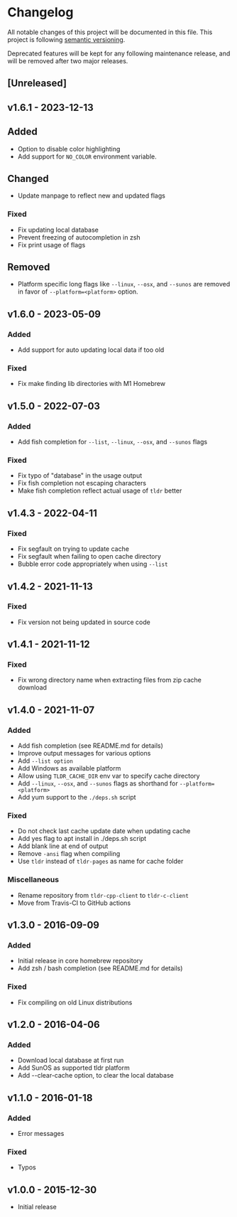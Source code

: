 # Changelog

All notable changes of this project will be documented in this file.
This project is following [semantic versioning](http://semver.org).

Deprecated features will be kept for any following maintenance release, and
will be removed after two major releases.

## [Unreleased]

## v1.6.1 - 2023-12-13

## Added

- Option to disable color highlighting
- Add support for `NO_COLOR` environment variable.

## Changed

- Update manpage to reflect new and updated flags

### Fixed

- Fix updating local database
- Prevent freezing of autocompletion in zsh
- Fix print usage of flags

## Removed

- Platform specific long flags like `--linux`, `--osx`, and `--sunos` are removed in favor of `--platform=<platform>` option.

## v1.6.0 - 2023-05-09

### Added

- Add support for auto updating local data if too old

### Fixed

- Fix make finding lib directories with M1 Homebrew

## v1.5.0 - 2022-07-03

### Added

- Add fish completion for `--list`, `--linux`, `--osx`, and `--sunos` flags

### Fixed

- Fix typo of "database" in the usage output
- Fix fish completion not escaping characters
- Make fish completion reflect actual usage of `tldr` better

## v1.4.3 - 2022-04-11

### Fixed

- Fix segfault on trying to update cache
- Fix segfault when failing to open cache directory
- Bubble error code appropriately when using `--list`

## v1.4.2 - 2021-11-13

### Fixed

- Fix version not being updated in source code

## v1.4.1 - 2021-11-12

### Fixed

- Fix wrong directory name when extracting files from zip cache download

## v1.4.0 - 2021-11-07

### Added

- Add fish completion (see README.md for details)
- Improve output messages for various options
- Add `--list option`
- Add Windows as available platform
- Allow using `TLDR_CACHE_DIR` env var to specify cache directory
- Add `--linux`, `--osx`, and `--sunos` flags as shorthand for `--platform=<platform>`
- Add yum support to the `./deps.sh` script

### Fixed

- Do not check last cache update date when updating cache
- Add yes flag to apt install in ./deps.sh script
- Add blank line at end of output
- Remove `-ansi` flag when compiling
- Use `tldr` instead of `tldr-pages` as name for cache folder

### Miscellaneous

- Rename repository from `tldr-cpp-client` to `tldr-c-client`
- Move from Travis-CI to GitHub actions

## v1.3.0 - 2016-09-09

### Added

- Initial release in core homebrew repository
- Add zsh / bash completion (see README.md for details)

### Fixed

- Fix compiling on old Linux distributions


## v1.2.0 - 2016-04-06

### Added

- Download local database at first run
- Add SunOS as supported tldr platform
- Add --clear-cache option, to clear the local database

## v1.1.0 - 2016-01-18

### Added

- Error messages

### Fixed

- Typos

## v1.0.0 - 2015-12-30

- Initial release

<!-- This is an example how a section should look like:

### [0.1.0-beta1] - YYYY-MM-DD

### Added

- New features

### Changed

- Changes in existing functionality

### Deprecated

- Once-stable features, to be removed in upcoming releases

### Removed

- Deprecated features removed in this release

### Fixed

- Bug fixes

### Security

- Mentioning any security vulnarabilities

-->
